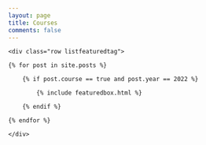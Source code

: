 ```yaml
---
layout: page
title: Courses
comments: false
---
```


<!-- Featured
================================================== -->
<section class="featured-posts">

    <div class="row listfeaturedtag">

    {% for post in site.posts %}

        {% if post.course == true and post.year == 2022 %}

            {% include featuredbox.html %}

        {% endif %}

    {% endfor %}

    </div>

</section>
